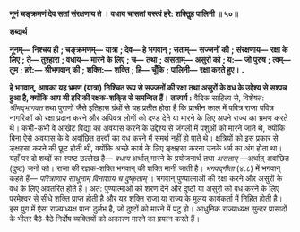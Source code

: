 **नूनं चङ्क्रमणं देव सतां संरक्षणाय ते ।** **वधाय चासतां यस्त्वं हरे: शक्तिॢह पालिनी ॥ ५०॥** 

**शब्दार्थ** 

**नूनम्—** **निश्चय ही** **; चङ्क्रमणम्—** **यात्रा** **; देव—** **हे भगवान्** **; सताम्—** **सज्जनों की** **; संरक्षणाय—** **रक्षा के लिए** **; ते—** **तुश्हारा** **; वधाय—** **मारने के लिए** **; च—** **तथा** **; असताम्—** **असुरों को** **; य:—** **जो पुरुष** **; त्वम्—** **तुम** **; हरे:—** **श्रीभगवान्** **की** **; शक्ति:—** **शक्ति** **; हि—** **चूँकि** **; पालिनी—** **रक्षा करते हुए।** **.** 

**हे भगवान्, आपका यह भ्रमण (यात्रा) निश्चित रूप से सज्जनों की रक्षा तथा असुरों** **के वध के उद्देश्य से सश्पन्न हुआ है, क्योंकि आप श्री हरि की रक्षक-शकि्त से समन्वित** **हैं।** **तात्पर्य :** वैदिक साहित्य से, विशेषत: *श्रीमद्भागवत* तथा पुराणों जैसे इतिहास ग्रंथों से यह प्रतीत होता है कि प्राचीन काल में पवित्र राजा पवित्र नागरिकों को रक्षा प्रदान करने और अपिवत्र लोगों को दण्ड देने या मारने के लिए अपने राज्य का भ्रमण करते थे। कभी-कभी वे आखेट विद्या का अवयास करने के उद्देश्य से जंगलों में पशुओं को मारने जाते थे, क्योंकि बिना ऐसे अवयास के वे अवांछित तत्त्वों का वध करने में समर्थ नहीं हो पाते थे। क्षत्रियों को इस प्रकार से ङ्क्षहसा करने की छूट होती थी, क्योंकि अच्छे कार्य के लिए ङ्क्षहसा करना उनके धर्म का अंग होता था। यहाँ पर दो शब्दों का स्पष्ट उल्लेख है— *वधाय* अर्थात् मारने के प्रयोजनार्थ तथा *असताम्* —अर्थात् अवांछित (दुष्ट) जनों को। राजा की रज्ञक-शक्ति भगवान् की शक्ति मानी जाती है। *भगवद्गीता* (४.८) में भगवान् कहते हैं— *परित्राणाय साधूनाम् विनाशाय च* *दुष्कृताम्* । भगवान् पुण्यात्माओं की रक्षा करने और असुरों के वध के लिए अवतरित होते हैं। अत: पुण्यात्माओं को शरण देने और दुष्टों या असुरों को वध करने के लिए परमेश्वर से सीधे शक्ति प्राप्त होती है और यह शक्ति राजा या राज्य के मुलय कार्यकर्ता में निहित होती है। इस युग में ऐसा राज्याध्यक्ष पाना दुर्लभ है, जो दुष्टों को मारने में पटु हो। आधुनिक राज्याध्यक्ष सुन्दर प्रासादों के भीतर बैठे-बैठे निर्दोष व्यक्तियों को अकारण मारने का प्रयत्न करते हैं।  